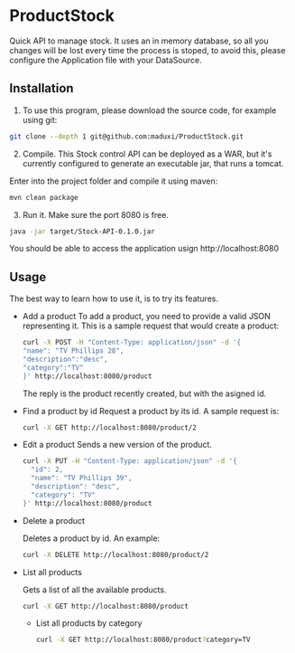 ProductStock
============

Quick API to manage stock. It uses an in memory database, so all you changes will be lost every time the process is stoped, to avoid this, please configure the Application file with your DataSource.

Installation
------------

1. To use this program, please download the source code, for example using git:

  ```bash
  git clone --depth 1 git@github.com:maduxi/ProductStock.git
  ```
2. Compile. This Stock control API can be deployed as a WAR, but it's currently configured to generate an executable jar, that runs a tomcat.

  Enter into the project folder and compile it using maven:
  ```bash
  mvn clean package
  ```
3. Run it. Make sure the port 8080 is free.

  ```bash
  java -jar target/Stock-API-0.1.0.jar
  ```  
You should be able to access the application usign http://localhost:8080

Usage
-----

The best way to learn how to use it, is to try its features.

- Add a product
  To add a product, you need to provide a  valid JSON representing it. This is a sample request that would create a product:
  ```bash
  curl -X POST -H "Content-Type: application/json" -d '{
  "name": "TV Phillips 28",
  "description":"desc",
  "category":"TV"
  }' http://localhost:8080/product
  ```
  The reply is the product recently created, but with the asigned id.
  
- Find a product by id
  Request a product by its id. A sample request is:
  ```bash
  curl -X GET http://localhost:8080/product/2
  ```

- Edit a product
  Sends a new version of the product.
  ```bash
  curl -X PUT -H "Content-Type: application/json" -d '{
    "id": 2,
    "name": "TV Phillips 39",
    "description": "desc",
    "category": "TV"
  }' http://localhost:8080/product
  ```
- Delete a product

  Deletes a product by id. An example:

  ```bash
  curl -X DELETE http://localhost:8080/product/2
  ```
- List all products

  Gets a list of all the available products. 

  ```bash
  curl -X GET http://localhost:8080/product
  ```
  - List all products by category
  
    ```bash
    curl -X GET http://localhost:8080/product?category=TV
    ```
